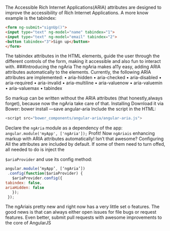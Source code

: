 The  Accessible Rich Internet Applications(ARIA) attributes are designed to improve the accessibility of Rich Internet Applications. A more know example is the tabindex:
```html
<form ng-submit="signUp()">
<input type="text" ng-model="name" tabindex="1">
<input type="text" ng-model="email" tabindex="2">
<button tabindex="3">Sign up</button>
</form>
```
The tabindex attributes in the HTML elements, guide the user through the different controls of the form, making it accessible and also fun to interact with.
###Introducing the ngAria
The ngAria makes a11y easy, adding ARIA attributes automatically to the elements.
Currently, the following ARIA attributes are implemented:
•	aria-hidden
•	aria-checked
•	aria-disabled
•	aria-required
•	aria-invalid
•	aria-multiline
•	aria-valuenow
•	aria-valuemin
•	aria-valuemax
•	tabindex

So markup can be written without the ARIA attributes (that honestly,always forget), because now the ngAria take care of that.
Installing
Download it via Bower:
bower install —save angular-aria
Include the script in the HTML:
```javascript
<script src="bower_components/angular-aria/angular-aria.js">
```
Declare the `ngAria` module as a dependency of the app:
`
angular.module('myApp', ['ngAria']);`
Profit! Now `ngAriais` enhancing markup with ARIA attributes automatically! Isn’t that awesome?
Configuring
All the attributes are included by default. If some of them need to turn offed, all needed to do is inject the

`$ariaProvider` and use its config method:
```javascript
angular.module(‘myApp’, [‘ngAria’])
 .config(function($ariaProvider) {
   $ariaProvider.config({
tabindex: false,
ariaHidden: false
   });
 }); 
 ```
 
The ngAriais pretty new and right now has a very little set o features. The good news is that can always either open issues for file bugs or request features. Even better, submit pull requests with awesome improvements to the core of AngularJS

